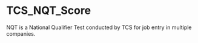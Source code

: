 # TCS_NQT_Score
NQT is a National Qualifier Test conducted by TCS for job entry in multiple companies.
